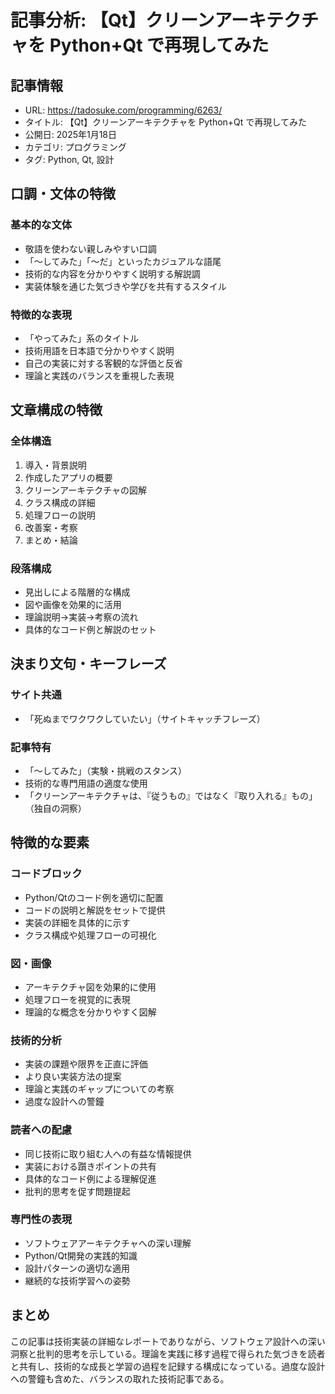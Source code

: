 # 記事分析: 【Qt】クリーンアーキテクチャを Python+Qt で再現してみた

## 記事情報
- URL: https://tadosuke.com/programming/6263/
- タイトル: 【Qt】クリーンアーキテクチャを Python+Qt で再現してみた
- 公開日: 2025年1月18日
- カテゴリ: プログラミング
- タグ: Python, Qt, 設計

## 口調・文体の特徴

### 基本的な文体
- 敬語を使わない親しみやすい口調
- 「～してみた」「～だ」といったカジュアルな語尾
- 技術的な内容を分かりやすく説明する解説調
- 実装体験を通じた気づきや学びを共有するスタイル

### 特徴的な表現
- 「やってみた」系のタイトル
- 技術用語を日本語で分かりやすく説明
- 自己の実装に対する客観的な評価と反省
- 理論と実践のバランスを重視した表現

## 文章構成の特徴

### 全体構造
1. 導入・背景説明
2. 作成したアプリの概要
3. クリーンアーキテクチャの図解
4. クラス構成の詳細
5. 処理フローの説明
6. 改善案・考察
7. まとめ・結論

### 段落構成
- 見出しによる階層的な構成
- 図や画像を効果的に活用
- 理論説明→実装→考察の流れ
- 具体的なコード例と解説のセット

## 決まり文句・キーフレーズ

### サイト共通
- 「死ぬまでワクワクしていたい」（サイトキャッチフレーズ）

### 記事特有
- 「～してみた」（実験・挑戦のスタンス）
- 技術的な専門用語の適度な使用
- 「クリーンアーキテクチャは、『従うもの』ではなく『取り入れる』もの」（独自の洞察）

## 特徴的な要素

### コードブロック
- Python/Qtのコード例を適切に配置
- コードの説明と解説をセットで提供
- 実装の詳細を具体的に示す
- クラス構成や処理フローの可視化

### 図・画像
- アーキテクチャ図を効果的に使用
- 処理フローを視覚的に表現
- 理論的な概念を分かりやすく図解

### 技術的分析
- 実装の課題や限界を正直に評価
- より良い実装方法の提案
- 理論と実践のギャップについての考察
- 過度な設計への警鐘

### 読者への配慮
- 同じ技術に取り組む人への有益な情報提供
- 実装における躓きポイントの共有
- 具体的なコード例による理解促進
- 批判的思考を促す問題提起

### 専門性の表現
- ソフトウェアアーキテクチャへの深い理解
- Python/Qt開発の実践的知識
- 設計パターンの適切な適用
- 継続的な技術学習への姿勢

## まとめ
この記事は技術実装の詳細なレポートでありながら、ソフトウェア設計への深い洞察と批判的思考を示している。理論を実践に移す過程で得られた気づきを読者と共有し、技術的な成長と学習の過程を記録する構成になっている。過度な設計への警鐘も含めた、バランスの取れた技術記事である。